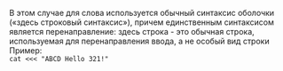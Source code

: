 В этом случае для слова используется обычный синтаксис оболочки («здесь строковый синтаксис»), причем единственным синтаксисом является перенаправление: здесь строка - это обычная строка, используемая для перенаправления ввода, а не особый вид строки  
Пример:  
`cat <<< "ABCD Hello 321!"`

